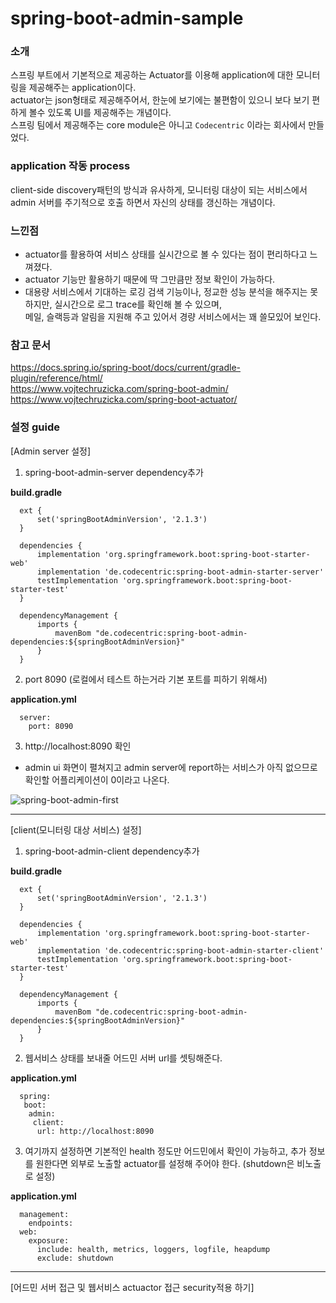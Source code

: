 # spring-boot-admin-sample

###  소개  
스프링 부트에서 기본적으로 제공하는 Actuator를 이용해 application에 대한 모니터링을 제공해주는 application이다.  
actuator는 json형태로 제공해주어서, 한눈에 보기에는 불편함이 있으니 보다 보기 편하게 볼수 있도록 UI를 제공해주는 개념이다.  
스프링 팀에서 제공해주는 core module은 아니고 `Codecentric` 이라는 회사에서 만들었다.

###  application 작동 process  
client-side discovery패턴의 방식과 유사하게, 모니터링 대상이 되는 서비스에서 admin 서버를 주기적으로
호출 하면서 자신의 상태를 갱신하는 개념이다.

### 느낀점  
* actuator를 활용하여 서비스 상태를 실시간으로 볼 수 있다는 점이 편리하다고 느껴졌다.  
* actuator 기능만 활용하기 때문에 딱 그만큼만 정보 확인이 가능하다.  
* 대용량 서비스에서 기대하는 로깅 검색 기능이나, 정교한 성능 분석을 해주지는 못하지만, 실시간으로 로그 trace를 확인해 볼 수 있으며,  
 메일, 슬랙등과 알림을 지원해 주고 있어서 경량 서비스에서는 꽤 쓸모있어 보인다.

### 참고 문서  
https://docs.spring.io/spring-boot/docs/current/gradle-plugin/reference/html/  
https://www.vojtechruzicka.com/spring-boot-admin/  
https://www.vojtechruzicka.com/spring-boot-actuator/  

### 설정 guide  

[Admin server 설정]

1. spring-boot-admin-server dependency추가  

  **build.gradle**
  ~~~
    ext {
        set('springBootAdminVersion', '2.1.3')
    }
    
    dependencies {
        implementation 'org.springframework.boot:spring-boot-starter-web'
        implementation 'de.codecentric:spring-boot-admin-starter-server'
        testImplementation 'org.springframework.boot:spring-boot-starter-test'
    }
    
    dependencyManagement {
        imports {
            mavenBom "de.codecentric:spring-boot-admin-dependencies:${springBootAdminVersion}"
        }
    }
  ~~~

2. port 8090 (로컬에서 테스트 하는거라 기본 포트를 피하기 위해서)

  **application.yml**
  ~~~
    server:
      port: 8090
  ~~~

3. http://localhost:8090 확인
  - admin ui 화면이 펼쳐지고 admin server에 report하는 서비스가 아직 없으므로 확인할 어플리케이션이 0이라고 나온다.

![spring-boot-admin-first](https://user-images.githubusercontent.com/6405201/54019139-c8887d00-41cd-11e9-8987-e3316fbbc740.png)

---

[client(모니터링 대상 서비스) 설정]

1. spring-boot-admin-client dependency추가  

  **build.gradle**
  ~~~
    ext {
        set('springBootAdminVersion', '2.1.3')
    }
    
    dependencies {
        implementation 'org.springframework.boot:spring-boot-starter-web'
        implementation 'de.codecentric:spring-boot-admin-starter-client'
        testImplementation 'org.springframework.boot:spring-boot-starter-test'
    }
    
    dependencyManagement {
        imports {
            mavenBom "de.codecentric:spring-boot-admin-dependencies:${springBootAdminVersion}"
        }
    }
  ~~~

2. 웹서비스 상태를 보내줄 어드민 서버 url를 셋팅해준다. 

  **application.yml**
  ~~~
    spring:
     boot:
      admin:
       client:
        url: http://localhost:8090
  ~~~

3. 여기까지 설정하면 기본적인 health 정도만 어드민에서 확인이 가능하고, 
   추가 정보를 원한다면 외부로 노출할 actuator를 설정해 주어야 한다. 
   (shutdown은 비노출로 설정)

  **application.yml**
  ~~~
    management:
      endpoints:
    web:
      exposure:
        include: health, metrics, loggers, logfile, heapdump
        exclude: shutdown
  ~~~

---
[어드민 서버 접근 및 웹서비스 actuactor 접근 security적용 하기]
